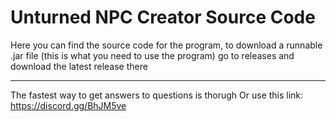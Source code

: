 # Unturned NPC Creator Source Code

Here you can find the source code for the program, to download a runnable .jar file (this is what you need to use the program) go to releases and download the latest release there

----------------------------------------

The fastest way to get answers to questions is thorugh Or use this link: https://discord.gg/BhJM5ve
